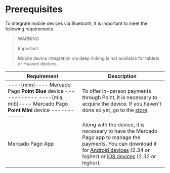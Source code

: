 # Prerequisites

To integrate mobile devices via Bluetooth, it is important to meet the following requirements.

> WARNING
>
> Important
>
> Mobile device integration via deep linking is not available for tablets or Huawei devices.

| Requirement | Description |
|---|---|
| ----[mlm]---- Mercado Pago **Point Blue** device ------------ ----[mla, mlb]---- Mercado Pago **Point Mini** device ------------ | To offer in-person payments through Point, it is necessary to acquire the device. If you haven't done so yet, go to the [store](https://www.mercadopago[FAKER][URL][DOMAIN]/point). |
| Mercado Pago App | Along with the device, it is necessary to have the Mercado Pago app to manage the payments. You can download it for [Android devices](https://play.google.com/store/apps/details?id=com.mercadopago.wallet&hl=en) (2.34 or higher) or [iOS devices](https://apps.apple.com/us/app/mercado-pago/id925436649) (2.32 or higher). |

